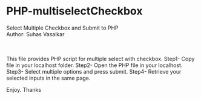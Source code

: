 # PHP-multiselectCheckbox
Select Multiple Checkbox and Submit to PHP
</br>Author: Suhas Vasaikar

</br></br>This file provides PHP script for multiple select with checkbox.
Step1- Copy file in your localhost folder.
Step2- Open the PHP file in your localhost.
Step3- Select multiple options and press submit.
Step4- Retrieve your selected inputs in the same page.

Enjoy. Thanks
